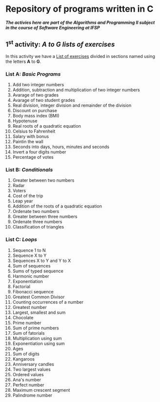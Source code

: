 # Repository of programs written in C
***The activies here are part of the Algorithms and Programming II subject in the course of Software Engineering at IFSP***
## 1<sup>st</sup> activity: *A to G lists of exercises*
In this activity we have a [List of exercises](https://docs.google.com/document/d/13nRGM-mgqCHKyMzjRkCF8uYz7T7UnN_r2zZy1ePut4s/edit#heading=h.yozqf286ydqv) divided in sections named using the letters **A** to **G**.
### **List A**: *Basic Programs*
1. Add two integer numbers
2. Addition, subtraction and multiplication of two integer numbers
3. Avarage of two grades
4. Avarage of two student grades
5. Real division, integer division and remainder of the division
6. Discount on purchase
7. Body mass index (BMI)
8. Hypotenuse
9. Real roots of a quadratic equation
10. Celsius to Fahrenheit
11. Salary with bonus
12. Paintin the wall
13. Seconds into days, hours, minutes and seconds
14. Invert a four digits number
15. Percentage of votes
### **List B**: *Conditionals*
1. Greater between two numbers
2. Radar
3. Voters
4. Cost of the trip
5. Leap year
6. Addition of the roots of a quadratic equation
7. Ordenate two numbers
8. Greater between three numbers
9. Ordenate three numbers
10. Classification of triangles
### **List C**: *Loops*
1. Sequence 1 to N
2. Sequence X to Y
3. Sequences X to Y and Y to X
4. Sum of sequences
5. Sums of typed sequence
6. Harmonic number
7. Exponentiation
8. Factorial
9. Fibonacci sequence
10. Greatest Common Divisor
11. Counting occurrences of a number
12. Greatest number
13. Largest, smallest and sum
14. Chocolate
15. Prime number
16. Sum of prime numbers
17. Sum of fatorials
18. Multiplication using sum
19. Exponentiation using sum
20. Ages
21. Sum of digits
22. Kangaroos
23. Anniversary candles
24. Two largest values
25. Ordered values
26. Ana's number
27. Perfect number
28. Maximum crescent segment
29. Palindrome number